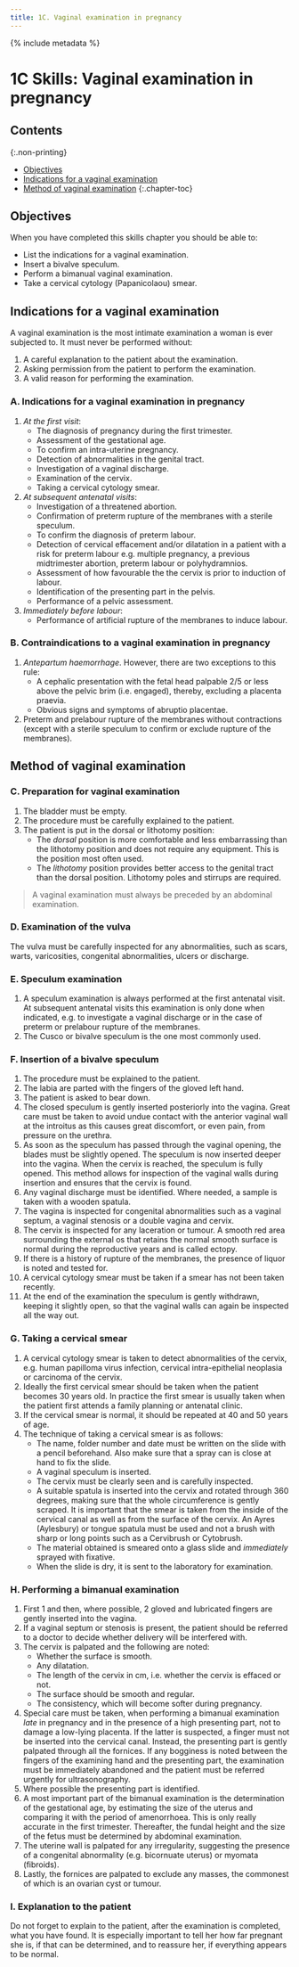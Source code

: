 ```yaml
---
title: 1C. Vaginal examination in pregnancy
---
```


{% include metadata %}

# **1C** Skills: Vaginal examination in pregnancy

## Contents
{:.non-printing}

*   [Objectives](#objectives)
*   [Indications for a vaginal examination](#indications-for-a-vaginal-examination)
*   [Method of vaginal examination](#method-of-vaginal-examination)
{:.chapter-toc}

## Objectives

When you have completed this skills chapter you should be able to:

*	List the indications for a vaginal examination.
*	Insert a bivalve speculum.
*	Perform a bimanual vaginal examination.
*	Take a cervical cytology (Papanicolaou) smear. 

## Indications for a vaginal examination

A vaginal examination is the most intimate examination a woman is ever subjected to. It must never be performed without:

1.	A careful explanation to the patient about the examination.
2.	Asking permission from the patient to perform the examination.
3.	A valid reason for performing the examination.

### A. Indications for a vaginal examination in pregnancy

1.	*At the first visit*:
	*	The diagnosis of pregnancy during the first trimester.
	*	Assessment of the gestational age.
    *	To confirm an intra-uterine pregnancy. 
	*	Detection of abnormalities in the genital tract.
	*	Investigation of a vaginal discharge.
	*	Examination of the cervix.
	*	Taking a cervical cytology smear.
2.	*At subsequent antenatal visits*:
	*	Investigation of a threatened abortion.
	*	Confirmation of preterm rupture of the membranes with a sterile speculum.
	*	To confirm the diagnosis of preterm labour.
	*	Detection of cervical effacement and/or dilatation in a patient with a risk for preterm labour e.g. multiple pregnancy, a previous midtrimester abortion, preterm labour or polyhydramnios.
	*	Assessment of how favourable the the cervix is prior to induction of labour.
	*	Identification of the presenting part in the pelvis.
	*	Performance of a pelvic assessment.
3.	*Immediately before labour*:
	*	Performance of artificial rupture of the membranes to induce labour.

### B. Contraindications to a vaginal examination in pregnancy

1.	*Antepartum haemorrhage*. However, there are two exceptions to this rule:
	*	A cephalic presentation with the fetal head palpable 2/5 or less above the pelvic brim (i.e. engaged), thereby, excluding a placenta praevia.
	*	Obvious signs and symptoms of abruptio placentae.
2.	Preterm and prelabour rupture of the membranes without contractions (except with a sterile speculum to confirm or exclude rupture of the membranes).

## Method of vaginal examination

### C. Preparation for vaginal examination

1.	The bladder must be empty.
2.	The procedure must be carefully explained to the patient.
3.	The patient is put in the dorsal or lithotomy position:
	*	The *dorsal* position is more comfortable and less embarrassing than the lithotomy position and does not require any equipment. This is the position most often used.
	*	The *lithotomy* position provides better access to the genital tract than the dorsal position. Lithotomy poles and stirrups are required.

> A vaginal examination must always be preceded by an abdominal examination.

### D. Examination of the vulva

The vulva must be carefully inspected for any abnormalities, such as scars, warts, varicosities, congenital abnormalities, ulcers or discharge.

### E. Speculum examination

1.	A speculum examination is always performed at the first antenatal visit. At subsequent antenatal visits this examination is only done when indicated, e.g. to investigate a vaginal discharge or in the case of preterm or prelabour rupture of the membranes.
2.	The Cusco or bivalve speculum is the one most commonly used.

### F. Insertion of a bivalve speculum

1.	The procedure must be explained to the patient.
2.	The labia are parted with the fingers of the gloved left hand.
3.	The patient is asked to bear down.
4.	The closed speculum is gently inserted posteriorly into the vagina. Great care must be taken to avoid undue contact with the anterior vaginal wall at the introitus as this causes great discomfort, or even pain, from pressure on the urethra.
5.	As soon as the speculum has passed through the vaginal opening, the blades must be slightly opened. The speculum is now inserted deeper into the vagina. When the cervix is reached, the speculum is fully opened. This method allows for inspection of the vaginal walls during insertion and ensures that the cervix is found.
6.	Any vaginal discharge must be identified. Where needed, a sample is taken with a wooden spatula.
7.	The vagina is inspected for congenital abnormalities such as a vaginal septum, a vaginal stenosis or a double vagina and cervix.
8.	The cervix is inspected for any laceration or tumour. A smooth red area sur­roun­ding the external os that retains the normal smooth surface is normal during the reproductive years and is called ectopy.
9.	If there is a history of rupture of the membranes, the presence of liquor is noted and tested for.
10.	A cervical cytology smear must be taken if a smear has not been taken recently.
11.	At the end of the examination the speculum is gently withdrawn, keeping it slightly open, so that the vaginal walls can again be inspected all the way out.

### G. Taking a cervical smear

1.	A cervical cytology smear is taken to detect abnormalities of the cervix, e.g. human papilloma virus infection, cervical intra-epithelial neoplasia or carcinoma of the cervix.
2.	Ideally the first cervical smear should be taken when the patient becomes 30 years old. In practice the first smear is usually taken when the patient first attends a family planning or antenatal clinic.
3.	If the cervical smear is normal, it should be repeated at 40 and 50 years of age.
4.	The technique of taking a cervical smear is as follows:
	*	The name, folder number and date must be written on the slide with a pencil beforehand. Also make sure that a spray can is close at hand to fix the slide.
	*	A vaginal speculum is inserted.
	*	The cervix must be clearly seen and is carefully inspected.
	*	A suitable spatula is inserted into the cervix and rotated through 360 degrees, making sure that the whole circumference is gently scraped. It is important that the smear is taken from the inside of the cervical canal as well as from the surface of the cervix. An Ayres (Aylesbury) or tongue spatula must be used and not a brush with sharp or long points such as a Cervibrush or Cytobrush.
	*	The material obtained is smeared onto a glass slide and *immediately* sprayed with fixative.
	*	When the slide is dry, it is sent to the laboratory for examination.

### H. Performing a bimanual examination

1.	 First 1 and then, where possible, 2 gloved and lubricated fingers are gently inserted into the vagina.
2.	If a vaginal septum or stenosis is present, the patient should be referred to a doctor to decide whether delivery will be interfered with.
3.	The cervix is palpated and the following are noted:
	*	Whether the surface is smooth.	
    *	Any dilatation.
	*	The length of the cervix in cm, i.e. whether the cervix is effaced or not.
	*	The surface should be smooth and regular.
	*	The consistency, which will become softer during pregnancy.
4.	Special care must be taken, when performing a bimanual examination *late* in pregnancy and in the presence of a high presenting part, not to damage a low-lying placenta. If the latter is suspected, a finger must not be inserted into the cervical canal. Instead, the presenting part is gently palpated through all the fornices. If any bogginess is noted between the fingers of the examining hand and the presenting part, the examination must be immediately abandoned and the patient must be referred urgently for ultrasonography.
5.	Where possible the presenting part is identified.
6.	A most important part of the bimanual examination is the determination of the gestational age, by estimating the size of the uterus and comparing it with the period of amenorrhoea. This is only really accurate in the first trimester. Thereafter, the fundal height and the size of the fetus must be determined by abdominal examination.
7.	The uterine wall is palpated for any irregularity, suggesting the presence of a congenital abnormality (e.g. bicornuate uterus) or myomata (fibroids).
8.	Lastly, the fornices are palpated to exclude any masses, the commonest of which is an ovarian cyst or tumour.

### I. Explanation to the patient

Do not forget to explain to the patient, after the examination is completed, what you have found. It is especially important to tell her how far pregnant she is, if that can be determined, and to reassure her, if everything appears to be normal.
